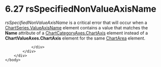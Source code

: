 <html dir="LTR" xmlns:mshelp="http://msdn.microsoft.com/mshelp" xmlns:ddue="http://ddue.schemas.microsoft.com/authoring/2003/5" xmlns:xlink="http://www.w3.org/1999/xlink" xmlns:tool="http://www.microsoft.com/tooltip">
    <head>
        <meta http-equiv="Content-Type" content="text/html; CHARSET=utf-8"></meta>
        <meta name="save" content="history"></meta>
        <title>6.27 rsSpecifiedNonValueAxisName</title>
        <xml>
            <mshelp:toctitle title="6.27 rsSpecifiedNonValueAxisName"></mshelp:toctitle>
            <mshelp:rltitle title="[MS-RDL]: rsSpecifiedNonValueAxisName"></mshelp:rltitle>
            <mshelp:keyword index="A" term="930e8b0a-188c-47c2-b9a8-622bf8766e9d"></mshelp:keyword>
            <mshelp:attr name="DCSext.ContentType" value="open specification"></mshelp:attr>
            <mshelp:attr name="AssetID" value="930e8b0a-188c-47c2-b9a8-622bf8766e9d"></mshelp:attr>
            <mshelp:attr name="TopicType" value="kbRef"></mshelp:attr>
            <mshelp:attr name="DCSext.Title" value="[MS-RDL]: rsSpecifiedNonValueAxisName" />
        </xml>
    </head>
    <body>
        <div id="header">
            <h1 class="heading">6.27 rsSpecifiedNonValueAxisName</h1>
        </div>
        <div id="mainSection">
            <div id="mainBody">
                <div id="allHistory" class="saveHistory"></div>
                <div id="sectionSection0" class="section" name="collapseableSection">
                    

<p><i>rsSpecifiedNonValueAxisName</i> is a critical error that
will occur when a <a href="2fc710a1-eedc-4798-9fbd-46a38eae7bb9.md">ChartSeries.ValueAxisName</a>
element contains a value that matches the <b>Name</b> attribute of a <a href="730203e9-1cb5-49fc-ab5d-031a6136f695.md">ChartCategoryAxes.ChartAxis</a>
element instead of a <b>ChartValueAxes.ChartAxis</b> element for the same <a href="74e08a7c-5405-4ea4-b903-a79ef4d215f7.md">ChartArea</a> element.</p>


                </div>
            </div>
        </div>
    </body>
</html>